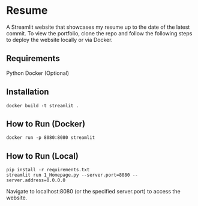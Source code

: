 # Resume
A Streamlit website that showcases my resume up to the date of the latest commit. To view the portfolio, clone the repo and follow the following steps to deploy the website locally or via Docker.

## Requirements ##
Python
Docker (Optional)

## Installation
```
docker build -t streamlit .
```

## How to Run (Docker)
```
docker run -p 8080:8080 streamlit
```

## How to Run (Local)
```
pip install -r requirements.txt
streamlit run 1_Homepage.py --server.port=8080 --server.address=0.0.0.0
```

Navigate to localhost:8080 (or the specified server.port) to access the website.
